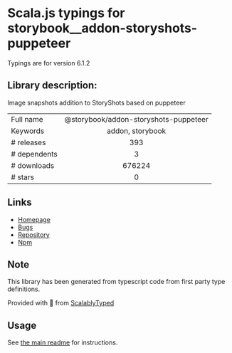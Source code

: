 
# Scala.js typings for storybook__addon-storyshots-puppeteer

Typings are for version 6.1.2

## Library description:
Image snapshots addition to StoryShots based on puppeteer

|                    |                 |
| ------------------ | :-------------: |
| Full name          | @storybook/addon-storyshots-puppeteer |
| Keywords           | addon, storybook |
| # releases         | 393 |
| # dependents       | 3 |
| # downloads        | 676224 |
| # stars            | 0 |

## Links
- [Homepage](https://github.com/storybookjs/storybook/tree/master/addons/storyshots/storyshots-puppeteer)
- [Bugs](https://github.com/storybookjs/storybook/issues)
- [Repository](https://github.com/storybookjs/storybook)
- [Npm](https://www.npmjs.com/package/%40storybook%2Faddon-storyshots-puppeteer)
    


## Note
This library has been generated from typescript code from first party type definitions.

Provided with :purple_heart: from [ScalablyTyped](https://github.com/oyvindberg/ScalablyTyped)

## Usage
See [the main readme](../../readme.md) for instructions.


